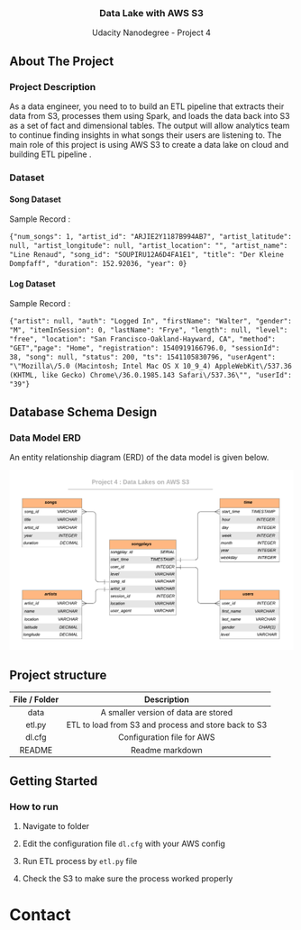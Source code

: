 <br/>
 <h3 align="center">Data Lake with AWS S3</h3>
 <p align="center">
  Udacity Nanodegree - Project 4
  <br />
  
## About The Project


### Project Description

As a data engineer, you need to to build an ETL pipeline that extracts their data from S3,  processes them using Spark, and loads the data back into S3 as a set of fact and dimensional tables. The output will allow  analytics team to continue finding insights in what songs their users are listening to. 
The main role of this project is using AWS S3 to create a data lake on cloud and building ETL pipeline .

### Dataset

#### Song Dataset

Sample Record :

```
{"num_songs": 1, "artist_id": "ARJIE2Y1187B994AB7", "artist_latitude": null, "artist_longitude": null, "artist_location": "", "artist_name": "Line Renaud", "song_id": "SOUPIRU12A6D4FA1E1", "title": "Der Kleine Dompfaff", "duration": 152.92036, "year": 0}
```

#### Log Dataset
Sample Record :

```
{"artist": null, "auth": "Logged In", "firstName": "Walter", "gender": "M", "itemInSession": 0, "lastName": "Frye", "length": null, "level": "free", "location": "San Francisco-Oakland-Hayward, CA", "method": "GET","page": "Home", "registration": 1540919166796.0, "sessionId": 38, "song": null, "status": 200, "ts": 1541105830796, "userAgent": "\"Mozilla\/5.0 (Macintosh; Intel Mac OS X 10_9_4) AppleWebKit\/537.36 (KHTML, like Gecko) Chrome\/36.0.1985.143 Safari\/537.36\"", "userId": "39"}
```



## Database Schema Design

### Data Model ERD

An entity relationship diagram (ERD) of the data model is given below. 

![database](./images/database.png)



## Project structure


| File / Folder |                         Description                          |
| :-----------: | :----------------------------------------------------------: |
|     data      | A smaller version of data are stored |
|    etl.py     | ETL to load from S3 and process and store back to S3		|
|    dl.cfg     |              Configuration file for AWS               |
|    README     |                         Readme markdown                          |




## Getting Started


### How to run


1. Navigate to  folder

2. Edit the  configuration file `dl.cfg` with your AWS config

3. Run ETL process by ` etl.py ` file

4.  Check the S3 to make sure the process worked properly


# Contact
